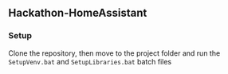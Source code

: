 ## Hackathon-HomeAssistant

### Setup

Clone the repository, then move to the project folder and run the ```SetupVenv.bat``` and ```SetupLibraries.bat``` batch files
